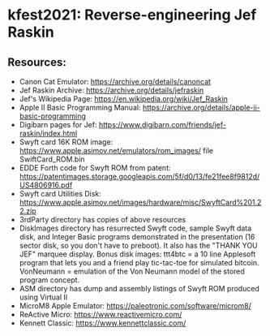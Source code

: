 # kfest2021: Reverse-engineering Jef Raskin

## Resources:

- Canon Cat Emulator: https://archive.org/details/canoncat
- Jef Raskin Archive: https://archive.org/details/jefraskin
- Jef's Wikipedia Page: https://en.wikipedia.org/wiki/Jef_Raskin
- Apple II Basic Programming Manual: https://archive.org/details/apple-ii-basic-programming
- Digibarn pages for Jef: https://www.digibarn.com/friends/jef-raskin/index.html
- Swyft card 16K ROM image: https://www.apple.asimov.net/emulators/rom_images/ file SwiftCard_ROM.bin
- EDDE Forth code for Swyft ROM from patent: https://patentimages.storage.googleapis.com/5f/d0/13/fe21fee8f9812d/US4806916.pdf
- Swyft card Utilities Disk: https://www.apple.asimov.net/images/hardware/misc/SwyftCard%201.22.zip
- 3rdParty directory has copies of above resources
- DiskImages directory has resurrected Swyft code, sample Swyft data disk, and Integer Basic programs demonstrated in the presentation (16 sector disk, so you don't have to preboot).  It also has the "THANK YOU JEF" marquee display.  Bonus disk images: ttt4btc = a 10 line Applesoft program that lets you and a friend play tic-tac-toe for simulated bitcoin.  VonNeumann = emulation of the Von Neumann model of the stored program concept.
- ASM directory has dump and assembly listings of Swyft ROM produced using Virtual II
- MicroM8 Apple Emulator: https://paleotronic.com/software/microm8/
- ReActive Micro: https://www.reactivemicro.com/
- Kennett Classic: https://www.kennettclassic.com/

